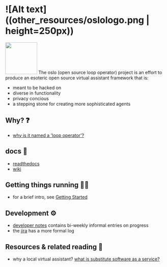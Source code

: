# ![Alt text]((other_resources/oslologo.png | height=250px))
<img src="github.com/atomdog/oslo/other_resources/oslologo.png" height="100">
The oslo (open source loop operator) project is an effort to produce an esoteric open source virtual assistant framework that is:

- meant to be hacked on
- diverse in functionality
- privacy concious
- a stepping stone for creating more sophisticated agents

## Why? ❓
- [why is it named a 'loop operator'?](https://github.com/atomdog/oslo/wiki/Some-Background)
## docs 📖
- [readthedocs](oslo.readthedocs.io)
- [wiki](https://github.com/atomdog/oslo/wiki)

## Getting things running 👩‍💻
- for a brief intro, see [Getting Started](https://github.com/atomdog/oslo/wiki/Getting-Started)


## Development ⚙️
- [developer notes](devnotes.md) contains bi-weekly informal entries on progress
- the [jira](https://buspark.atlassian.net/jira/software/projects/OSLO/boards/25/roadmap) has a more formal log

## Resources & related reading 💭
- why a local virtual assistant? [what is substitute software as a service?](https://www.gnu.org/philosophy/who-does-that-server-really-serve.html)
